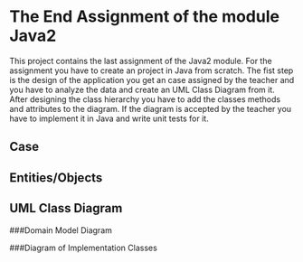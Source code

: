 # The End Assignment of the module Java2
This project contains the last assignment of the Java2 module. For the assignment you have to create an project in Java
from scratch. The fist step is the design of the application you get an case assigned by the teacher and you have to 
analyze the data and create an UML Class Diagram from it. After designing the class hierarchy you have to add the 
classes methods and attributes to the diagram. If the diagram is accepted by the teacher you have to implement it in 
Java and write unit tests for it.

## Case 

## Entities/Objects

## UML Class Diagram

###Domain Model Diagram

###Diagram of Implementation Classes

  